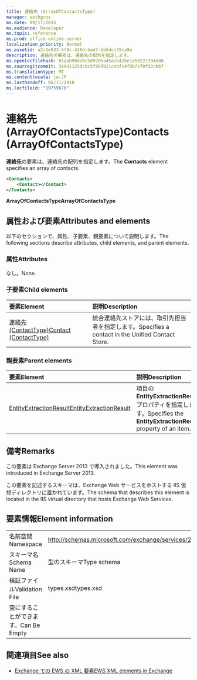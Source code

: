 ```yaml
---
title: 連絡先 (ArrayOfContactsType)
manager: sethgros
ms.date: 09/17/2015
ms.audience: Developer
ms.topic: reference
ms.prod: office-online-server
localization_priority: Normal
ms.assetid: a2c1e833-5f8c-438d-bad7-bb5dcc29ca9e
description: 連絡先の要素は、連絡先の配列を指定します。
ms.openlocfilehash: 01aab90d28c5d9706a45a2e42be1e60221394e80
ms.sourcegitcommit: 34041125dc8c5f993b21cebfc4f8b72f0fd2cb6f
ms.translationtype: MT
ms.contentlocale: ja-JP
ms.lasthandoff: 06/11/2018
ms.locfileid: "19759676"
---
```

# <a name="contacts-arrayofcontactstype"></a><span data-ttu-id="9d26c-103">連絡先 (ArrayOfContactsType)</span><span class="sxs-lookup"><span data-stu-id="9d26c-103">Contacts (ArrayOfContactsType)</span></span>

<span data-ttu-id="9d26c-104">**連絡先**の要素は、連絡先の配列を指定します。</span><span class="sxs-lookup"><span data-stu-id="9d26c-104">The **Contacts** element specifies an array of contacts.</span></span> 
  
```XML
<Contacts>
    <Contact></Contact>
</Contacts>
```

 <span data-ttu-id="9d26c-105">**ArrayOfContactsType**</span><span class="sxs-lookup"><span data-stu-id="9d26c-105">**ArrayOfContactsType**</span></span>
## <a name="attributes-and-elements"></a><span data-ttu-id="9d26c-106">属性および要素</span><span class="sxs-lookup"><span data-stu-id="9d26c-106">Attributes and elements</span></span>

<span data-ttu-id="9d26c-107">以下のセクションで、属性、子要素、親要素について説明します。</span><span class="sxs-lookup"><span data-stu-id="9d26c-107">The following sections describe attributes, child elements, and parent elements.</span></span>
  
### <a name="attributes"></a><span data-ttu-id="9d26c-108">属性</span><span class="sxs-lookup"><span data-stu-id="9d26c-108">Attributes</span></span>

<span data-ttu-id="9d26c-109">なし。</span><span class="sxs-lookup"><span data-stu-id="9d26c-109">None.</span></span>
  
### <a name="child-elements"></a><span data-ttu-id="9d26c-110">子要素</span><span class="sxs-lookup"><span data-stu-id="9d26c-110">Child elements</span></span>

|<span data-ttu-id="9d26c-111">**要素**</span><span class="sxs-lookup"><span data-stu-id="9d26c-111">**Element**</span></span>|<span data-ttu-id="9d26c-112">**説明**</span><span class="sxs-lookup"><span data-stu-id="9d26c-112">**Description**</span></span>|
|:-----|:-----|
|[<span data-ttu-id="9d26c-113">連絡先 (ContactType)</span><span class="sxs-lookup"><span data-stu-id="9d26c-113">Contact (ContactType)</span></span>](contact-contacttype.md) <br/> |<span data-ttu-id="9d26c-114">統合連絡先ストアには、取引先担当者を指定します。</span><span class="sxs-lookup"><span data-stu-id="9d26c-114">Specifies a contact in the Unified Contact Store.</span></span>  <br/> |
   
### <a name="parent-elements"></a><span data-ttu-id="9d26c-115">親要素</span><span class="sxs-lookup"><span data-stu-id="9d26c-115">Parent elements</span></span>

|<span data-ttu-id="9d26c-116">**要素**</span><span class="sxs-lookup"><span data-stu-id="9d26c-116">**Element**</span></span>|<span data-ttu-id="9d26c-117">**説明**</span><span class="sxs-lookup"><span data-stu-id="9d26c-117">**Description**</span></span>|
|:-----|:-----|
|[<span data-ttu-id="9d26c-118">EntityExtractionResult</span><span class="sxs-lookup"><span data-stu-id="9d26c-118">EntityExtractionResult</span></span>](entityextractionresult.md) <br/> |<span data-ttu-id="9d26c-119">項目の**EntityExtractionResult**プロパティを指定します。</span><span class="sxs-lookup"><span data-stu-id="9d26c-119">Specifies the **EntityExtractionResult** property of an item.</span></span>  <br/> |
   
## <a name="remarks"></a><span data-ttu-id="9d26c-120">備考</span><span class="sxs-lookup"><span data-stu-id="9d26c-120">Remarks</span></span>

<span data-ttu-id="9d26c-121">この要素は Exchange Server 2013 で導入されました。</span><span class="sxs-lookup"><span data-stu-id="9d26c-121">This element was introduced in Exchange Server 2013.</span></span>
  
<span data-ttu-id="9d26c-122">この要素を記述するスキーマは、Exchange Web サービスをホストする IIS 仮想ディレクトリに置かれています。</span><span class="sxs-lookup"><span data-stu-id="9d26c-122">The schema that describes this element is located in the IIS virtual directory that hosts Exchange Web Services.</span></span>
  
## <a name="element-information"></a><span data-ttu-id="9d26c-123">要素情報</span><span class="sxs-lookup"><span data-stu-id="9d26c-123">Element information</span></span>

|||
|:-----|:-----|
|<span data-ttu-id="9d26c-124">名前空間</span><span class="sxs-lookup"><span data-stu-id="9d26c-124">Namespace</span></span>  <br/> |http://schemas.microsoft.com/exchange/services/2006/types  <br/> |
|<span data-ttu-id="9d26c-125">スキーマ名</span><span class="sxs-lookup"><span data-stu-id="9d26c-125">Schema Name</span></span>  <br/> |<span data-ttu-id="9d26c-126">型のスキーマ</span><span class="sxs-lookup"><span data-stu-id="9d26c-126">Type schema</span></span>  <br/> |
|<span data-ttu-id="9d26c-127">検証ファイル</span><span class="sxs-lookup"><span data-stu-id="9d26c-127">Validation File</span></span>  <br/> |<span data-ttu-id="9d26c-128">types.xsd</span><span class="sxs-lookup"><span data-stu-id="9d26c-128">types.xsd</span></span>  <br/> |
|<span data-ttu-id="9d26c-129">空にすることができます。</span><span class="sxs-lookup"><span data-stu-id="9d26c-129">Can Be Empty</span></span>  <br/> ||
   
## <a name="see-also"></a><span data-ttu-id="9d26c-130">関連項目</span><span class="sxs-lookup"><span data-stu-id="9d26c-130">See also</span></span>



- [<span data-ttu-id="9d26c-131">Exchange での EWS の XML 要素</span><span class="sxs-lookup"><span data-stu-id="9d26c-131">EWS XML elements in Exchange</span></span>](ews-xml-elements-in-exchange.md)

